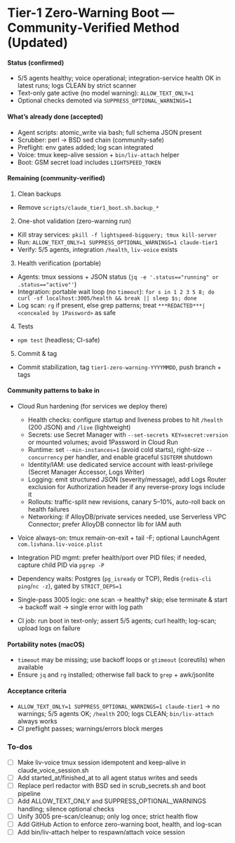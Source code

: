 <!-- 964b7ca4-84f9-46d4-902c-492a196e447f 9071c874-7008-40bb-ab1d-d63cc7020598 -->
# Tier-1 Zero-Warning Boot — Community‑Verified Method (Updated)

#### Status (confirmed)
- 5/5 agents healthy; voice operational; integration-service health OK in latest runs; logs CLEAN by strict scanner
- Text-only gate active (no model warning): `ALLOW_TEXT_ONLY=1`
- Optional checks demoted via `SUPPRESS_OPTIONAL_WARNINGS=1`

#### What’s already done (accepted)
- Agent scripts: atomic_write via bash; full schema JSON present
- Scrubber: perl → BSD sed chain (community-safe)
- Preflight: env gates added; log scan integrated
- Voice: tmux keep-alive session + `bin/liv-attach` helper
- Boot: GSM secret load includes `LIGHTSPEED_TOKEN`

#### Remaining (community‑verified)
1) Clean backups
- Remove `scripts/claude_tier1_boot.sh.backup_*`

2) One-shot validation (zero-warning run)
- Kill stray services: `pkill -f lightspeed-bigquery; tmux kill-server`
- Run: `ALLOW_TEXT_ONLY=1 SUPPRESS_OPTIONAL_WARNINGS=1 claude-tier1`
- Verify: 5/5 agents, integration `/health`, `liv-voice` exists

3) Health verification (portable)
- Agents: tmux sessions + JSON status (`jq -e '.status=="running" or .status=="active"'`)
- Integration: portable wait loop (no `timeout`): `for s in 1 2 3 5 8; do curl -sf localhost:3005/health && break || sleep $s; done`
- Log scan: `rg` if present, else grep patterns; treat `***REDACTED***|<concealed by 1Password>` as safe

4) Tests
- `npm test` (headless; CI-safe)

5) Commit & tag
- Commit stabilization, tag `tier1-zero-warning-YYYYMMDD`, push branch + tags

#### Community patterns to bake in

- Cloud Run hardening (for services we deploy there)
  - Health checks: configure startup and liveness probes to hit `/health` (200 JSON) and `/live` (lightweight)
  - Secrets: use Secret Manager with `--set-secrets KEY=secret:version` or mounted volumes; avoid 1Password in Cloud Run
  - Runtime: set `--min-instances=1` (avoid cold starts), right-size `--concurrency` per handler, and enable graceful `SIGTERM` shutdown
  - Identity/IAM: use dedicated service account with least-privilege (Secret Manager Accessor, Logs Writer)
  - Logging: emit structured JSON (severity/message), add Logs Router exclusion for Authorization header if any reverse-proxy logs include it
  - Rollouts: traffic-split new revisions, canary 5–10%, auto-roll back on health failures
  - Networking: if AlloyDB/private services needed, use Serverless VPC Connector; prefer AlloyDB connector lib for IAM auth

- Voice always-on: tmux remain-on-exit + tail -F; optional LaunchAgent `com.livhana.liv-voice.plist`
- Integration PID mgmt: prefer health/port over PID files; if needed, capture child PID via `pgrep -P`
- Dependency waits: Postgres (`pg_isready` or TCP), Redis (`redis-cli ping`/`nc -z`), gated by `STRICT_DEPS=1`
- Single-pass 3005 logic: one scan → healthy? skip; else terminate & start → backoff wait → single error with log path
- CI job: run boot in text-only; assert 5/5 agents; curl health; log-scan; upload logs on failure

#### Portability notes (macOS)
- `timeout` may be missing; use backoff loops or `gtimeout` (coreutils) when available
- Ensure `jq` and `rg` installed; otherwise fall back to `grep` + awk/jsonlite

#### Acceptance criteria
- `ALLOW_TEXT_ONLY=1 SUPPRESS_OPTIONAL_WARNINGS=1 claude-tier1` → no warnings; 5/5 agents OK; `/health` 200; logs CLEAN; `bin/liv-attach` always works
- CI preflight passes; warnings/errors block merges

### To-dos

- [ ] Make liv-voice tmux session idempotent and keep-alive in claude_voice_session.sh
- [ ] Add started_at/finished_at to all agent status writes and seeds
- [ ] Replace perl redactor with BSD sed in scrub_secrets.sh and boot pipeline
- [ ] Add ALLOW_TEXT_ONLY and SUPPRESS_OPTIONAL_WARNINGS handling; silence optional checks
- [ ] Unify 3005 pre-scan/cleanup; only log once; strict health flow
- [ ] Add GitHub Action to enforce zero-warning boot, health, and log-scan
- [ ] Add bin/liv-attach helper to respawn/attach voice session